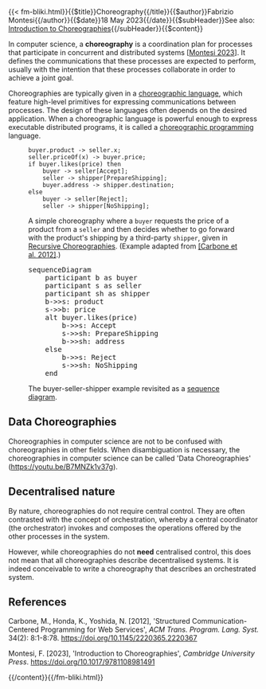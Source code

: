 <!-- --> {{< fm-bliki.html}}{{$title}}Choreography{{/title}}{{$author}}Fabrizio Montesi{{/author}}{{$date}}18 May 2023{{/date}}{{$subHeader}}See also: <a href="/introduction-to-choreographies">Introduction to Choreographies</a>{{/subHeader}}{{$content}}

In computer science, a **choreography** is a coordination plan for processes that participate in concurrent and distributed systems [[Montesi 2023](#M23)].
It defines the communications that these processes are expected to perform, usually with the intention that these processes collaborate in order to achieve a joint goal.

Choreographies are typically given in a [choreographic language](ChoreographicLanguage), which feature high-level primitives for expressing communications between processes. The design of these languages often depends on the desired application.
When a choreographic language is powerful enough to express executable distributed programs, it is called a [choreographic programming](ChoreographicProgramming) language.

<figure class="bliki-figure">

```
buyer.product -> seller.x;
seller.priceOf(x) -> buyer.price;
if buyer.likes(price) then
	buyer -> seller[Accept];
	seller -> shipper[PrepareShipping];
	buyer.address -> shipper.destination;
else
	buyer -> seller[Reject];
	seller -> shipper[NoShipping];
```

<figcaption>

A simple choreography where a `buyer` requests the price of a product from a `seller` and then decides whether to go forward with the product's shipping by a third-party `shipper`, given in [Recursive Choreographies](ChoreographicLanguage#RecursiveChoreographies). (Example adapted from [[Carbone et al. 2012]](#CHY12).)
</figcaption>
</figure>

<figure class="bliki-figure">

<pre class="mermaid text-center">
sequenceDiagram
	participant b as buyer
	participant s as seller
	participant sh as shipper
	b->>s: product
	s->>b: price
	alt buyer.likes(price)
		b->>s: Accept
		s->>sh: PrepareShipping
		b->>sh: address
	else
		b->>s: Reject
		s->>sh: NoShipping
	end
</pre>

<figcaption>

The buyer-seller-shipper example revisited as a [sequence diagram](ChoreographicLanguage#SequenceDiagram).
</figcaption>
</figure>

## Data Choreographies

Choreographies in computer science are not to be confused with choreographies in other fields. When disambiguation is necessary, the choreographies in computer science can be called 'Data Choreographies' (<https://youtu.be/B7MNZk1v37g>).

<a id="Decentralised"></a>
## Decentralised nature

By nature, choreographies do not require central control. They are often contrasted with the concept of orchestration, whereby a central coordinator (the orchestrator) invokes and composes the operations offered by the other processes in the system.

However, while choreographies do not **need** centralised control, this does not mean that all choreographies describe decentralised systems. It is indeed conceivable to write a choreography that describes an orchestrated system.

## References

<a id="CHY12"></a>Carbone, M., Honda, K., Yoshida, N. [2012],
'Structured Communication-Centered Programming for Web Services', _ACM Trans. Program. Lang. Syst._ 34(2): 8:1-8:78. <https://doi.org/10.1145/2220365.2220367>

<a id="M23"></a>Montesi, F. [2023], 'Introduction to Choreographies', _Cambridge University Press_. <https://doi.org/10.1017/9781108981491>

<!-- --> {{/content}}{{/fm-bliki.html}}
